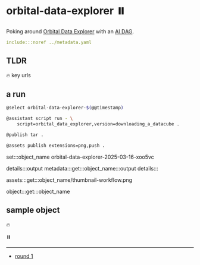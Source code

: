 # orbital-data-explorer ⏸️

Poking around [Orbital Data Explorer](https://ode.rsl.wustl.edu/) with an [AI DAG](../metadata.yaml).

```yaml
include:::noref ../metadata.yaml
```

## TLDR

🔥 key urls

## a run

```bash
@select orbital-data-explorer-$(@@timestamp)

@assistant script run - \
    script=orbital_data_explorer,version=downloading_a_datacube .

@publish tar .

@assets publish extensions=png,push .
```

set:::object_name orbital-data-explorer-2025-03-16-xoo5vc

details:::output
metadata:::get:::object_name:::output
details:::

assets:::get:::object_name/thumbnail-workflow.png

object:::get:::object_name

## sample object

🔥

⏸️

---

- [round 1](./round-1.md)